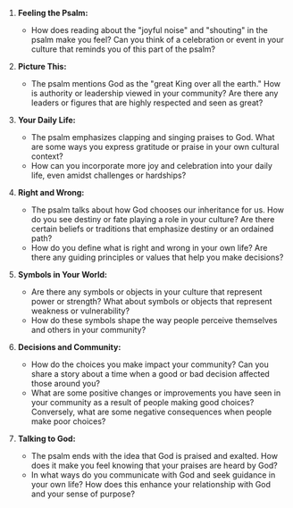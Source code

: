 1. **Feeling the Psalm:**
   - How does reading about the "joyful noise" and "shouting" in the psalm make you feel? Can you think of a celebration or event in your culture that reminds you of this part of the psalm?

2. **Picture This:**
   - The psalm mentions God as the "great King over all the earth." How is authority or leadership viewed in your community? Are there any leaders or figures that are highly respected and seen as great?

3. **Your Daily Life:**
   - The psalm emphasizes clapping and singing praises to God. What are some ways you express gratitude or praise in your own cultural context?
   - How can you incorporate more joy and celebration into your daily life, even amidst challenges or hardships?

4. **Right and Wrong:**
   - The psalm talks about how God chooses our inheritance for us. How do you see destiny or fate playing a role in your culture? Are there certain beliefs or traditions that emphasize destiny or an ordained path?
   - How do you define what is right and wrong in your own life? Are there any guiding principles or values that help you make decisions?

5. **Symbols in Your World:**
   - Are there any symbols or objects in your culture that represent power or strength? What about symbols or objects that represent weakness or vulnerability?
   - How do these symbols shape the way people perceive themselves and others in your community?

6. **Decisions and Community:**
   - How do the choices you make impact your community? Can you share a story about a time when a good or bad decision affected those around you?
   - What are some positive changes or improvements you have seen in your community as a result of people making good choices? Conversely, what are some negative consequences when people make poor choices?

7. **Talking to God:**
   - The psalm ends with the idea that God is praised and exalted. How does it make you feel knowing that your praises are heard by God?
   - In what ways do you communicate with God and seek guidance in your own life? How does this enhance your relationship with God and your sense of purpose?